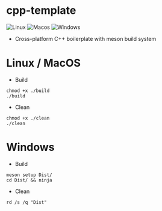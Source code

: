 # cpp-template

![Linux](https://github.com/Lucashw68/cpp-template/workflows/Linux/badge.svg)
![Macos](https://github.com/Lucashw68/cpp-template/workflows/Macos/badge.svg)
![Windows](https://github.com/Lucashw68/cpp-template/workflows/Windows/badge.svg)

 - Cross-platform C++ boilerplate with meson build system

# Linux / MacOS

 - Build
```
chmod +x ./build
./build
```

 - Clean
```
chmod +x ./clean
./clean
```
# Windows

 - Build
 ```
 meson setup Dist/
 cd Dist/ && ninja
 ```

 - Clean
 ```
 rd /s /q "Dist"
 ```
